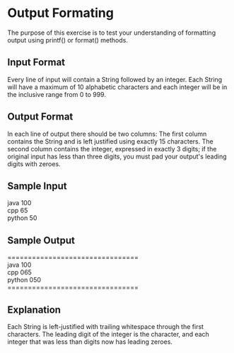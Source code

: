 # Output Formating

The purpose of this exercise is to test your understanding of formatting output using printf() or format() methods.<br>


## Input Format

Every line of input will contain a String followed by an integer.
Each String will have a maximum of  10 alphabetic characters and each integer will be in the inclusive range from 0 to 999.<br>



## Output Format


In each line of output there should be two columns:
The first column contains the String and is left justified using exactly 15
characters.
The second column contains the integer, expressed in exactly 3 digits; if the original input has less than three digits, you must pad your output's leading digits with zeroes.<br>

## Sample Input

java 100<br>
cpp 65<br>
python 50<br>

## Sample Output<br>

================================<br>
java           100 <br>
cpp            065 <br>
python         050 <br>
================================<br>

## Explanation

Each String is left-justified with trailing whitespace through the first
characters. The leading digit of the integer is the character, and each integer that was less than digits now has leading zeroes.
